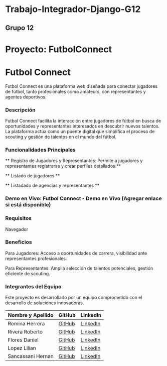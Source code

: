 # Trabajo-Integrador-Django-G12

## Grupo 12 

# Proyecto: FutbolConnect

# Futbol Connect
Futbol Connect es una plataforma web diseñada para conectar jugadores de fútbol, tanto profesionales como amateurs, con representantes y agentes deportivos.

### Descripción
Futbol Connect facilita la interacción entre jugadores de fútbol en busca de oportunidades y representantes interesados en descubrir nuevos talentos. La plataforma actúa como un puente digital que simplifica el proceso de scouting y gestión de talentos en el mundo del fútbol.

### Funcionalidades Principales

** Registro de Jugadores y Representantes: Permite a jugadores y representantes registrarse y crear perfiles detallados.**

** Listado de jugadores **

** Listadado de agencias y representantes **


### Demo en Vivo: Futbol Connect - Demo en Vivo (Agregar enlace si está disponible)

### Requisitos
Navegador 

### Beneficios
Para Jugadores: Acceso a oportunidades de carrera, visibilidad ante representantes profesionales.

Para Representantes: Amplia selección de talentos potenciales, gestión eficiente de scouting.

### Integrantes del Equipo
Este proyecto es desarrollado por un equipo comprometido con el desarrollo de soluciones innovadoras.


| Nombre y Apellido | GitHub                          | LinkedIn                                       |
|-------------------|---------------------------------|-----------------------------------------------|
| Romina Herrera    | [GitHub](https://github.com/Romherre) | [LinkedIn](https://www.linkedin.com/in/romina-herreramicv/) |
| Rivera Roberto   | [GitHub](https://https://github.com/RobertoRivera23) | [LinkedIn](https://www.linkedin.com/in//) |
| Flores Daniel      | [GitHub](https://github.com/) | [LinkedIn](http://linkedin.com/in/daniel-antonio-flores-991b1552/) |
| Lopez Lilian    | [GitHub](https://github.com/) | [LinkedIn](https://www.linkedin.com/in//) |
| Sancassani Hernan    | [GitHub](https://github.com/) | [LinkedIn](https://www.linkedin.com/in//) |
